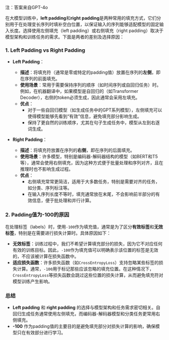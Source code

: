 注：答案来自GPT-4o

在大模型训练中，**left padding**和**right padding**是两种常用的填充方式，它们分别用于在处理变长序列时填补空白位置，以保证输入的序列能够适配模型的固定输入长度。选择使用左侧填充（left padding）或右侧填充（right padding）取决于模型架构和训练任务的需求。下面是两者的差别及选择原因：

### 1. **Left Padding vs Right Padding**
   
- **Left Padding**：
  - **描述**：将填充符（通常是零或特定的padding值）放置在序列的**左侧**，即在序列的前面填充。
  - **使用场景**：常用于需要保持序列的顺序（如时间序列或自回归任务）时。例如，在机器翻译中，如果模型是自回归的（如Transformer Decoder），右侧的token必须生成，因此通常会采用左填充。
  - **优点**：
    - 对于一些自回归模型（如生成任务中的GPT系列模型），左侧填充可以使得模型能够先看到“有效”信息，避免填充部分影响生成。
    - 保持了更自然的训练顺序，尤其在句子生成任务中，模型从左到右逐词生成。

- **Right Padding**：
  - **描述**：将填充符放置在序列的**右侧**，即在序列的后面填充。
  - **使用场景**：许多模型，特别是编码器-解码器结构的模型（如BERT和T5等），通常会使用右侧填充，因为这种方式便于批量处理和序列对齐，且在推理时也不影响生成过程。
  - **优点**：
    - 右侧填充常常更简洁，适用于大多数任务，特别是需要对齐的任务，如分类、序列标注等。
    - 在输入序列长度不等时，填充通常放在末尾，不会影响前半部分的有效信息，便于批处理和并行计算。

### 2. **Padding值为-100的原因**

在处理标签（labels）时，使用`-100`作为填充值，通常是为了区分**有效标签**和**无效标签**，特别是在需要进行损失计算时。具体原因如下：

- **无效标签**：训练过程中，我们不希望计算填充部分的损失，因为它不对应任何有效的训练目标。因此，`-100`作为填充值可以明确表示该位置的标签是无效的，不应该被计算在损失函数中。
- **适应损失函数**：许多损失函数（如`CrossEntropyLoss`）支持忽略某些标签的损失计算。通常，`-100`用于标记那些应该忽略的填充位置。在这种情况下，`CrossEntropyLoss`等损失函数会跳过这些位置的损失计算，从而避免填充符对模型训练产生影响。

### 总结

- **Left padding** 和 **right padding** 的选择与模型架构和任务需求密切相关。自回归生成任务通常使用左侧填充，而编码器-解码器模型和分类任务更常用右侧填充。
- **-100** 作为padding值的主要目的是避免填充部分对损失计算的影响，确保模型只在有效部分进行学习。